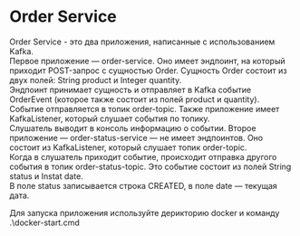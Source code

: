 # Order Service
Order Service - это два приложения, написанные c использованием Kafka.   
Первое приложение — order-service. Оно имеет эндпоинт, на который приходит POST-запрос с сущностью Order. Сущность Order состоит из двух полей: String product и Integer quantity.   
Эндпоинт принимает сущность и отправляет в Kafka событие OrderEvent (которое также состоит из полей product и quantity).   
Событие отправляется в топик order-topic. Также приложение имеет KafkaListener, который слушает события по топику.   
Слушатель выводит в консоль информацию о событии. Второе приложение — order-status-service — не имеет эндпоинтов. Оно состоит из KafkaListener, который слушает топик order-topic.   
Когда в слушатель приходит событие, происходит отправка другого события в топик order-status-topic. Это событие состоит из полей String status и Instat date.   
В поле status записывается строка CREATED, в поле date — текущая дата.  

Для запуска приложения используйте дерикторию docker и команду .\docker-start.cmd
